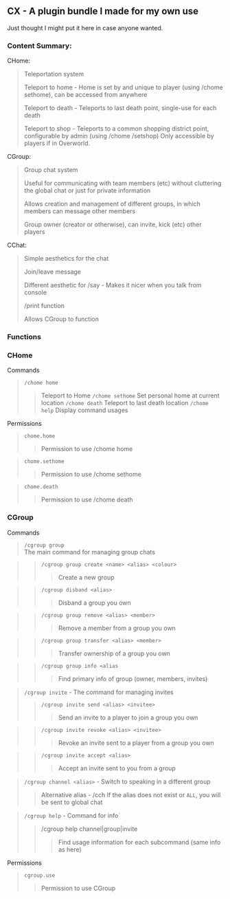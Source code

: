 ## CX - A plugin bundle I made for my own use
Just thought I might put it here in case anyone wanted. 

### Content Summary:
CHome:
 > Teleportation system
 > 
 > Teleport to home - Home is set by and unique to player (using /chome sethome), can be accessed from anywhere
 > 
 > Teleport to death - Teleports to last death point, single-use for each death
 > 
 > Teleport to shop - Teleports to a common shopping district point, configurable by admin (using /chome /setshop) Only accessible by players if in Overworld. 

CGroup:
 > Group chat system
 > 
 > Useful for communicating with team members (etc) without cluttering the global chat or just for private information
 >
 > Allows creation and management of different groups, in which members can message other members
 > 
 > Group owner (creator or otherwise), can invite, kick (etc) other players

CChat:
 > Simple aesthetics for the chat
 > 
 > Join/leave message
 > 
 > Different aesthetic for /say - Makes it nicer when you talk from console
 > 
 > /print function
 > 
 > Allows CGroup to function


### Functions



### CHome
Commands
> `/chome home`
>> Teleport to Home
> `/chome sethome`
>> Set personal home at current location
> `/chome death`
>> Teleport to last death location
> `/chome help`
>> Display command usages

Permissions
> `chome.home`
>> Permission to use /chome home

> `chome.sethome`
>> Permission to use /chome sethome

> `chome.death`
>> Permission to use /chome death


### CGroup
Commands
> `/cgroup group`  
> The main command for managing group chats

>> `/cgroup group create <name> <alias> <colour>`  
>>> Create a new group

>> `/cgroup disband <alias>`  
>>> Disband a group you own

>> `/cgroup group remove <alias> <member>`  
>>> Remove a member from a group you own

>> `/cgroup group transfer <alias> <member>`  
>>> Transfer ownership of a group you own

>> `/cgroup group info <alias`
>>> Find primary info of group (owner, members, invites)

> `/cgroup invite` - The command for managing invites
>> `/cgroup invite send <alias> <invitee>`  
>>> Send an invite to a player to join a group you own

>> `/cgroup invite revoke <alias> <invitee>`  
>>> Revoke an invite sent to a player from a group you own

>> `/cgroup invite accept <alias>`  
>>> Accept an invite sent to you from a group

> `/cgroup channel <alias>` - Switch to speaking in a different group
>> Alternative alias - /cch
>> If the alias does not exist or `ALL`, you will be sent to global chat

> `/cgroup help` - Command for info`
>> /cgroup help channel|group|invite
>>> Find usage information for each subcommand (same info as here)

Permissions

> `cgroup.use`
>> Permission to use CGroup
